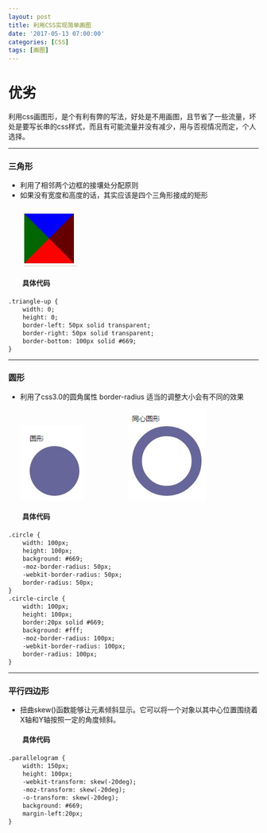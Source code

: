 ```yaml
---
layout: post
title: 利用CSS实现简单画图
date: '2017-05-13 07:00:00'
categories: [CSS]
tags: [画图]
---
```


# 优劣
利用css画图形，是个有利有弊的写法，好处是不用画图，且节省了一些流量，坏处是要写长串的css样式，而且有可能流量并没有减少，用与否视情况而定，个人选择。

---
### 三角形
*  利用了相邻两个边框的接壤处分配原则
*  如果没有宽度和高度的话，其实应该是四个三角形接成的矩形 
  
&emsp;&emsp;![css-border](/assets/images/2017/d_1.jpg)
  
#### &emsp;&emsp;具体代码
    .triangle-up { 
        width: 0; 
        height: 0; 
        border-left: 50px solid transparent; 
        border-right: 50px solid transparent;
        border-bottom: 100px solid #669; 
    }

---
### 圆形
* 利用了css3.0的圆角属性 border-radius 适当的调整大小会有不同的效果

  ![A bowl of bananas](/assets/images/2017/d_2.jpg)&emsp;&emsp;&emsp;&emsp;&emsp;&emsp;
  ![A bowl of bananas](/assets/images/2017/d_3.jpg)

#### &emsp;&emsp;具体代码
    .circle {
        width: 100px; 
        height: 100px; 
        background: #669; 
        -moz-border-radius: 50px; 
        -webkit-border-radius: 50px; 
        border-radius: 50px; 
    }
    .circle-circle { 
        width: 100px; 
        height: 100px; 
        border:20px solid #669;
        background: #fff; 
        -moz-border-radius: 100px; 
        -webkit-border-radius: 100px; 
        border-radius: 100px; 
    }

---
### 平行四边形
* 扭曲skew()函数能够让元素倾斜显示。它可以将一个对象以其中心位置围绕着X轴和Y轴按照一定的角度倾斜。

#### &emsp;&emsp;具体代码
    .parallelogram { 
        width: 150px; 
        height: 100px; 
        -webkit-transform: skew(-20deg); 
        -moz-transform: skew(-20deg); 
        -o-transform: skew(-20deg); 
        background: #669;
        margin-left:20px; 
    }
